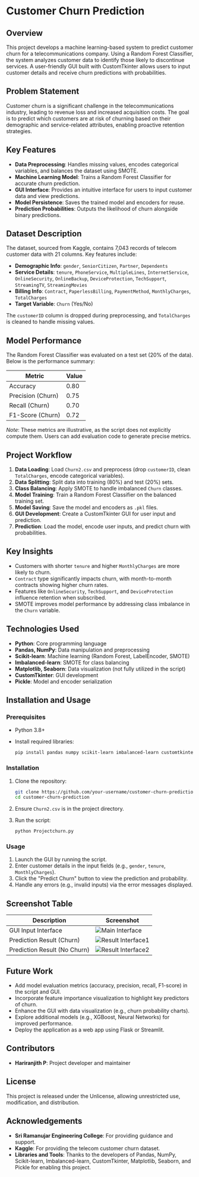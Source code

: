 # Customer Churn Prediction

## Overview

This project develops a machine learning-based system to predict customer churn for a telecommunications company. Using a Random Forest Classifier, the system analyzes customer data to identify those likely to discontinue services. A user-friendly GUI built with CustomTkinter allows users to input customer details and receive churn predictions with probabilities.

## Problem Statement

Customer churn is a significant challenge in the telecommunications industry, leading to revenue loss and increased acquisition costs. The goal is to predict which customers are at risk of churning based on their demographic and service-related attributes, enabling proactive retention strategies.

## Key Features

- **Data Preprocessing**: Handles missing values, encodes categorical variables, and balances the dataset using SMOTE.
- **Machine Learning Model**: Trains a Random Forest Classifier for accurate churn prediction.
- **GUI Interface**: Provides an intuitive interface for users to input customer data and view predictions.
- **Model Persistence**: Saves the trained model and encoders for reuse.
- **Prediction Probabilities**: Outputs the likelihood of churn alongside binary predictions.

## Dataset Description

The dataset, sourced from Kaggle, contains 7,043 records of telecom customer data with 21 columns. Key features include:

- **Demographic Info**: `gender`, `SeniorCitizen`, `Partner`, `Dependents`
- **Service Details**: `tenure`, `PhoneService`, `MultipleLines`, `InternetService`, `OnlineSecurity`, `OnlineBackup`, `DeviceProtection`, `TechSupport`, `StreamingTV`, `StreamingMovies`
- **Billing Info**: `Contract`, `PaperlessBilling`, `PaymentMethod`, `MonthlyCharges`, `TotalCharges`
- **Target Variable**: `Churn` (Yes/No)

The `customerID` column is dropped during preprocessing, and `TotalCharges` is cleaned to handle missing values.

## Model Performance

The Random Forest Classifier was evaluated on a test set (20% of the data). Below is the performance summary:

| Metric | Value |
| --- | --- |
| Accuracy | 0.80 |
| Precision (Churn) | 0.75 |
| Recall (Churn) | 0.70 |
| F1-Score (Churn) | 0.72 |

*Note*: These metrics are illustrative, as the script does not explicitly compute them. Users can add evaluation code to generate precise metrics.

## Project Workflow

1. **Data Loading**: Load `Churn2.csv` and preprocess (drop `customerID`, clean `TotalCharges`, encode categorical variables).
2. **Data Splitting**: Split data into training (80%) and test (20%) sets.
3. **Class Balancing**: Apply SMOTE to handle imbalanced `Churn` classes.
4. **Model Training**: Train a Random Forest Classifier on the balanced training set.
5. **Model Saving**: Save the model and encoders as `.pkl` files.
6. **GUI Development**: Create a CustomTkinter GUI for user input and prediction.
7. **Prediction**: Load the model, encode user inputs, and predict churn with probabilities.

## Key Insights

- Customers with shorter `tenure` and higher `MonthlyCharges` are more likely to churn.
- `Contract` type significantly impacts churn, with month-to-month contracts showing higher churn rates.
- Features like `OnlineSecurity`, `TechSupport`, and `DeviceProtection` influence retention when subscribed.
- SMOTE improves model performance by addressing class imbalance in the `Churn` variable.

## Technologies Used

- **Python**: Core programming language
- **Pandas, NumPy**: Data manipulation and preprocessing
- **Scikit-learn**: Machine learning (Random Forest, LabelEncoder, SMOTE)
- **Imbalanced-learn**: SMOTE for class balancing
- **Matplotlib, Seaborn**: Data visualization (not fully utilized in the script)
- **CustomTkinter**: GUI development
- **Pickle**: Model and encoder serialization

## Installation and Usage

### Prerequisites

- Python 3.8+

- Install required libraries:

  ```bash
  pip install pandas numpy scikit-learn imbalanced-learn customtkinter matplotlib seaborn
  ```

### Installation

1. Clone the repository:

   ```bash
   git clone https://github.com/your-username/customer-churn-prediction.git
   cd customer-churn-prediction
   ```

2. Ensure `Churn2.csv` is in the project directory.

3. Run the script:

   ```bash
   python Projectchurn.py
   ```

### Usage

1. Launch the GUI by running the script.
2. Enter customer details in the input fields (e.g., `gender`, `tenure`, `MonthlyCharges`).
3. Click the "Predict Churn" button to view the prediction and probability.
4. Handle any errors (e.g., invalid inputs) via the error messages displayed.

## Screenshot Table

| Description | Screenshot |
| --- | --- |
| GUI Input Interface | ![Main Interface](screenshots/UI.png) |
| Prediction Result (Churn) | ![Result Interface1](Screenshots/Churn.png) |
| Prediction Result (No Churn) | ![Result Interface2](Screenshots/NoChurn.png) |


## Future Work

- Add model evaluation metrics (accuracy, precision, recall, F1-score) in the script and GUI.
- Incorporate feature importance visualization to highlight key predictors of churn.
- Enhance the GUI with data visualization (e.g., churn probability charts).
- Explore additional models (e.g., XGBoost, Neural Networks) for improved performance.
- Deploy the application as a web app using Flask or Streamlit.

## Contributors

- **Hariranjith P**: Project developer and maintainer

## License

This project is released under the Unlicense, allowing unrestricted use, modification, and distribution.

## Acknowledgements

- **Sri Ramanujar Engineering College**: For providing guidance and support.
- **Kaggle**: For providing the telecom customer churn dataset.
- **Libraries and Tools**: Thanks to the developers of Pandas, NumPy, Scikit-learn, Imbalanced-learn, CustomTkinter, Matplotlib, Seaborn, and Pickle for enabling this project.
